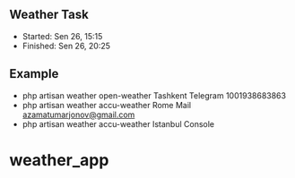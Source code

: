 ## Weather Task

- Started: Sen 26, 15:15
- Finished: Sen 26, 20:25

## Example

- php artisan weather open-weather Tashkent Telegram 1001938683863
- php artisan weather accu-weather Rome Mail azamatumarjonov@gmail.com
- php artisan weather accu-weather Istanbul Console

# weather_app
